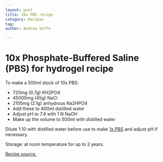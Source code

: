 ```yaml
---
layout: post
title: 10x PBS recipe
category: Recipes
tag:
author: Andrea Soffe

---
```


# 10x Phosphate-Buffered Saline (PBS) for hydrogel recipe

To make a 500ml stock of 10x PBS:
* 720mg (0.7g) KH2PO4
* 45000mg (45g) NaCl
* 2105mg (2.1g) anhydrous Na2HPO4
* Add these to 400ml distilled water
* Adjust pH to 7.4 with 1 N NaOH
* Make up the volume to 500ml with distilled water

Dilute 1:10 with distilled water before use to make [1x PBS](https://github.com/ansoffe/kubke.github.io-1/blob/master/_posts/asof/asof-1x-pbs-recipe.md) and adjust pH if necessary.

Storage: at room temperature for up to 2 years.

[Recipe source.](http://www.thermofisher.com/nz/en/home/technical-resources/media-formulation.160.html)